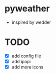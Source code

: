 # pyweather

- inspired by wedder

# TODO
- [x] add config file
- [x] add ipapi
- [x] add more icons
